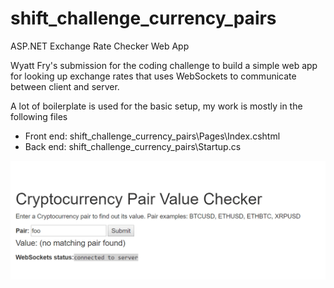 # shift_challenge_currency_pairs
ASP.NET Exchange Rate Checker Web App

Wyatt Fry's submission for the coding challenge to build a simple web app for looking up exchange rates that uses WebSockets to communicate between client and server.

A lot of boilerplate is used for the basic setup, my work is mostly in the following files
- Front end: shift_challenge_currency_pairs\Pages\Index.cshtml
- Back end: shift_challenge_currency_pairs\Startup.cs

![demo of user interaction](pairs_demo.gif)
